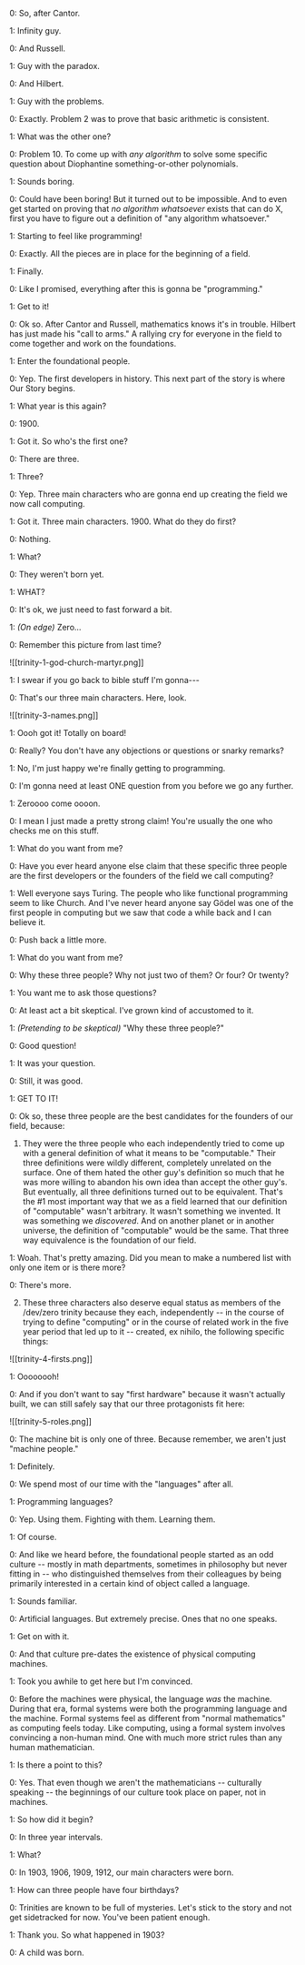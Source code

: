 
0: So, after Cantor.

1: Infinity guy.

0: And Russell.

1: Guy with the paradox.

0: And Hilbert.

1: Guy with the problems.

0: Exactly. Problem 2 was to prove that basic arithmetic is consistent.

1: What was the other one?

0: Problem 10. To come up with _any algorithm_ to solve some specific question about Diophantine something-or-other polynomials. 

1: Sounds boring.

0: Could have been boring! But it turned out to be impossible. And to even get started on proving that _no algorithm whatsoever_ exists that can do X, first you have to figure out a definition of "any algorithm whatsoever."

1: Starting to feel like programming!

0: Exactly. All the pieces are in place for the beginning of a field.

1: Finally.

0: Like I promised, everything after this is gonna be "programming."

1: Get to it!

0: Ok so. After Cantor and Russell, mathematics knows it's in trouble. Hilbert has just made his "call to arms." A rallying cry for everyone in the field to come together and work on the foundations.

1: Enter the foundational people.

0: Yep. The first developers in history. This next part of the story is where Our Story begins.

1: What year is this again?

0: 1900.

1: Got it. So who's the first one?

0: There are three.

1: Three?

0: Yep. Three main characters who are gonna end up creating the field we now call computing.

1: Got it. Three main characters. 1900. What do they do first?

0: Nothing.

1: What?

0: They weren't born yet.

1: WHAT?

0: It's ok, we just need to fast forward a bit.

1: _(On edge)_ Zero...

0: Remember this picture from last time?

![[trinity-1-god-church-martyr.png]]

1: I swear if you go back to bible stuff I'm gonna---

0: That's our three main characters. Here, look.

![[trinity-3-names.png]]

1: Oooh got it! Totally on board!

0: Really? You don't have any objections or questions or snarky remarks?

1: No, I'm just happy we're finally getting to programming.

0: I'm gonna need at least ONE question from you before we go any further.

1: Zeroooo come oooon.

0: I mean I just made a pretty strong claim! You're usually the one who checks me on this stuff.

1: What do you want from me?

0: Have you ever heard anyone else claim that these specific three people are the first developers or the founders of the field we call computing?

1: Well everyone says Turing. The people who like functional programming seem to like Church. And I've never heard anyone say Gödel was one of the first people in computing but we saw that code a while back and I can believe it.

0: Push back a little more.

1: What do you want from me?

0: Why these three people? Why not just two of them? Or four? Or twenty?

1: You want me to ask those questions?

0: At least act a bit skeptical. I've grown kind of accustomed to it.

1: _(Pretending to be skeptical)_ "Why these three people?"

0: Good question!

1: It was your question.

0: Still, it was good.

1: GET TO IT!

0: Ok so, these three people are the best candidates for the founders of our field, because:

1. They were the three people who each independently tried to come up with a general definition of what it means to be "computable." Their three definitions were wildly different, completely unrelated on the surface. One of them hated the other guy's definition so much that he was more willing to abandon his own idea than accept the other guy's. But eventually, all three definitions turned out to be equivalent. That's the #1 most important way that we as a field learned that our definition of "computable" wasn't arbitrary. It wasn't something we invented. It was something we _discovered_. And on another planet or in another universe, the definition of "computable" would be the same. That three way equivalence is the foundation of our field.

1: Woah. That's pretty amazing. Did you mean to make a numbered list with only one item or is there more?

0: There's more.

2. These three characters also deserve equal status as members of the /dev/zero trinity because they each, independently -- in the course of trying to define "computing" or in the course of related work in the five year period that led up to it -- created, ex nihilo, the following specific things:

![[trinity-4-firsts.png]]

1: Oooooooh!

0: And if you don't want to say "first hardware" because it wasn't actually built, we can still safely say that our three protagonists fit here:

![[trinity-5-roles.png]]

0: The machine bit is only one of three. Because remember, we aren't just "machine people."

1: Definitely.

0: We spend most of our time with the "languages" after all.

1: Programming languages?

0: Yep. Using them. Fighting with them. Learning them.

1: Of course.

0: And like we heard before, the foundational people started as an odd culture -- mostly in math departments, sometimes in philosophy but never fitting in -- who distinguished themselves from their colleagues by being primarily interested in a certain kind of object called a language.

1: Sounds familiar.

0: Artificial languages. But extremely precise. Ones that no one speaks.

1: Get on with it.

0: And that culture pre-dates the existence of physical computing machines.

1: Took you awhile to get here but I'm convinced.

0: Before the machines were physical, the language _was_ the machine. During that era, formal systems were both the programming language and the machine. Formal systems feel as different from "normal mathematics" as computing feels today. Like computing, using a formal system involves convincing a non-human mind. One with much more strict rules than any human mathematician.

1: Is there a point to this? 

0: Yes. That even though we aren't the mathematicians -- culturally speaking -- the beginnings of our culture took place on paper, not in machines.

1: So how did it begin?

0: In three year intervals.

1: What?

0: In 1903, 1906, 1909, 1912, our main characters were born.

1: How can three people have four birthdays?

0: Trinities are known to be full of mysteries. Let's stick to the story and not get sidetracked for now. You've been patient enough.

1: Thank you. So what happened in 1903?

0: A child was born.
